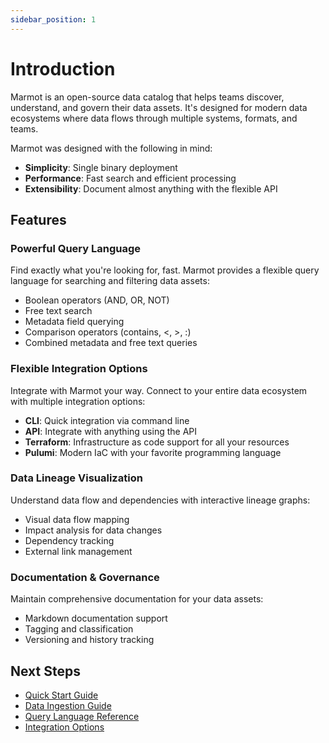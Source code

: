 ```yaml
---
sidebar_position: 1
---
```


# Introduction

Marmot is an open-source data catalog that helps teams discover, understand, and govern their data assets. It's designed for modern data ecosystems where data flows through multiple systems, formats, and teams.

Marmot was designed with the following in mind:

- **Simplicity**: Single binary deployment
- **Performance**: Fast search and efficient processing
- **Extensibility**: Document almost anything with the flexible API

## Features

### Powerful Query Language

Find exactly what you're looking for, fast. Marmot provides a flexible query language for searching and filtering data assets:

- Boolean operators (AND, OR, NOT)
- Free text search
- Metadata field querying
- Comparison operators (contains, &lt;, &gt;, :)
- Combined metadata and free text queries

### Flexible Integration Options

Integrate with Marmot your way. Connect to your entire data ecosystem with multiple integration options:

- **CLI**: Quick integration via command line
- **API**: Integrate with anything using the API
- **Terraform**: Infrastructure as code support for all your resources
- **Pulumi**: Modern IaC with your favorite programming language

### Data Lineage Visualization

Understand data flow and dependencies with interactive lineage graphs:

- Visual data flow mapping
- Impact analysis for data changes
- Dependency tracking
- External link management

### Documentation & Governance

Maintain comprehensive documentation for your data assets:

- Markdown documentation support
- Tagging and classification
- Versioning and history tracking

## Next Steps

- [Quick Start Guide](./quickstart.md)
- [Data Ingestion Guide](./data-ingestion.md)
- [Query Language Reference](./query-language.md)
- [Integration Options](./integration.md)
